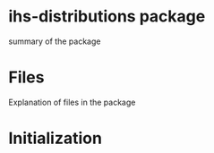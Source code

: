 # ihs-distributions package

summary of the package

# Files

Explanation of files in the package

# Initialization

